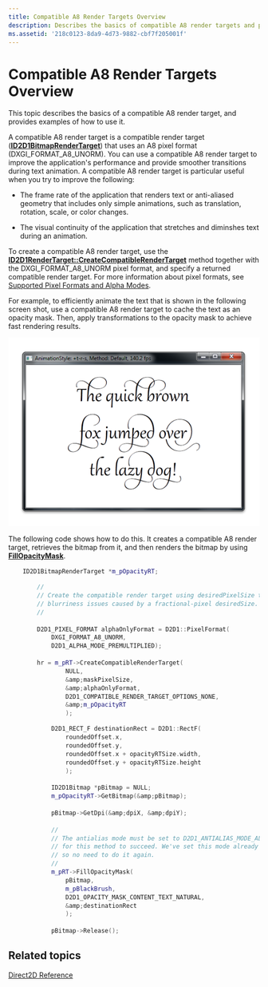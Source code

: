 ```yaml
---
title: Compatible A8 Render Targets Overview
description: Describes the basics of compatible A8 render targets and provide examples showing how to use them.
ms.assetid: '218c0123-8da9-4d73-9882-cbf7f205001f'
---
```


# Compatible A8 Render Targets Overview

This topic describes the basics of a compatible A8 render target, and provides examples of how to use it.

A compatible A8 render target is a compatible render target ([**ID2D1BitmapRenderTarget**](id2d1bitmaprendertarget.md)) that uses an A8 pixel format (DXGI\_FORMAT\_A8\_UNORM). You can use a compatible A8 render target to improve the application's performance and provide smoother transitions during text animation. A compatible A8 render target is particular useful when you try to improve the following:

-   The frame rate of the application that renders text or anti-aliased geometry that includes only simple animations, such as translation, rotation, scale, or color changes.

-   The visual continuity of the application that stretches and diminshes text during an animation.

To create a compatible A8 render target, use the [**ID2D1RenderTarget::CreateCompatibleRenderTarget**](id2d1rendertarget-createcompatiblerendertarget.md) method together with the DXGI\_FORMAT\_A8\_UNORM pixel format, and specify a returned compatible render target. For more information about pixel formats, see [Supported Pixel Formats and Alpha Modes](supported-pixel-formats-and-alpha-modes.md).

For example, to efficiently animate the text that is shown in the following screen shot, use a compatible A8 render target to cache the text as an opacity mask. Then, apply transformations to the opacity mask to achieve fast rendering results.

![screen shot of text to animate](images/a8rendertarget.png)

The following code shows how to do this. It creates a compatible A8 render target, retrieves the bitmap from it, and then renders the bitmap by using [**FillOpacityMask**](id2d1rendertarget-fillopacitymask.md).


```C++
    ID2D1BitmapRenderTarget *m_pOpacityRT;
```




```C++
        //
        // Create the compatible render target using desiredPixelSize to avoid
        // blurriness issues caused by a fractional-pixel desiredSize.
        //

        D2D1_PIXEL_FORMAT alphaOnlyFormat = D2D1::PixelFormat(
            DXGI_FORMAT_A8_UNORM, 
            D2D1_ALPHA_MODE_PREMULTIPLIED);

        hr = m_pRT->CreateCompatibleRenderTarget(
                NULL,
                &amp;maskPixelSize,
                &amp;alphaOnlyFormat,
                D2D1_COMPATIBLE_RENDER_TARGET_OPTIONS_NONE,
                &amp;m_pOpacityRT
                );
```




```C++
            D2D1_RECT_F destinationRect = D2D1::RectF(
                roundedOffset.x,
                roundedOffset.y,
                roundedOffset.x + opacityRTSize.width,
                roundedOffset.y + opacityRTSize.height
                );

            ID2D1Bitmap *pBitmap = NULL;
            m_pOpacityRT->GetBitmap(&amp;pBitmap);

            pBitmap->GetDpi(&amp;dpiX, &amp;dpiY);

            //
            // The antialias mode must be set to D2D1_ANTIALIAS_MODE_ALIASED
            // for this method to succeed. We've set this mode already though
            // so no need to do it again.
            //
            m_pRT->FillOpacityMask(
                pBitmap,
                m_pBlackBrush,
                D2D1_OPACITY_MASK_CONTENT_TEXT_NATURAL,
                &amp;destinationRect
                );

            pBitmap->Release();
```



## Related topics

<dl> <dt>

[Direct2D Reference](reference.md)
</dt> </dl>

 

 




